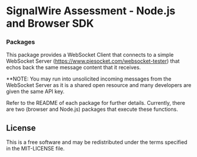 # SignalWire Assessment - Node.js and Browser SDK

### Packages

This package provides a WebSocket Client that connects to a simple WebSocket Server (https://www.piesocket.com/websocket-tester) that echos back the same message content that it receives.

**NOTE: You may run into unsolicited incoming messages from the WebSocket Server as it is a shared open resource and many developers are given the same API key.

Refer to the README of each package for further details. Currently, there are two (browser and Node.js) packages that execute these functions.

## License

This is a free software and may be redistributed under the terms specified in the MIT-LICENSE file.